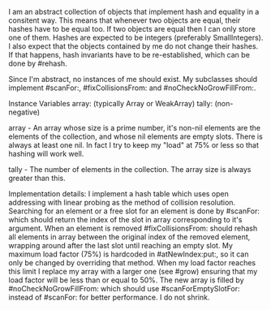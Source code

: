 I am an abstract collection of objects that implement hash and equality in a consitent way. This means that whenever two objects are equal, their hashes have to be equal too. If two objects are equal then I can only store one of them. Hashes are expected to be integers (preferably SmallIntegers). I also expect that the objects contained by me do not change their hashes. If that happens, hash invariants have to be re-established, which can be done by #rehash.

Since I'm abstract, no instances of me should exist. My subclasses should implement #scanFor:, #fixCollisionsFrom: and #noCheckNoGrowFillFrom:.

Instance Variables
	array:		<ArrayedCollection> (typically Array or WeakArray)
	tally:		<Integer> (non-negative)

array
	- An array whose size is a prime number, it's non-nil elements are the elements of the collection, and whose nil elements are empty slots. There is always at least one nil. In fact I try to keep my "load" at 75% or less so that hashing will work well.

tally
	- The number of elements in the collection. The array size is always greater than this.

Implementation details:
I implement a hash table which uses open addressing with linear probing as the method of collision resolution. Searching for an element or a free slot for an element is done by #scanFor: which should return the index of the slot in array corresponding to it's argument. When an element is removed #fixCollisionsFrom: should rehash all elements in array between the original index of the removed element, wrapping around after the last slot until reaching an empty slot. My maximum load factor (75%) is hardcoded in #atNewIndex:put:, so it can only be changed by overriding that method. When my load factor reaches this limit I replace my array with a larger one (see #grow) ensuring that my load factor will be less than or equal to 50%. The new array is filled by #noCheckNoGrowFillFrom: which should use #scanForEmptySlotFor: instead of #scanFor: for better performance. I do not shrink.
